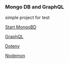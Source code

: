 ### Mongo DB and GraphQL

simple project for test

[Start MongoBD]("https://www.mongodb.com/developer/article/atlas-search-demo-restaurant-app/")

[GraphQL]("https://graphql.org/code/")

[Dotenv]("https://github.com/motdotla/dotenv")

[Nodemon]("https://www.npmjs.com/package/nodemon")
